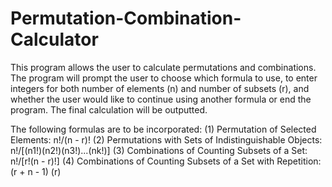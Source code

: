 # Permutation-Combination-Calculator
This program allows the user to calculate permutations and combinations. The program will prompt the user to choose which formula to use, to enter integers for both number of elements (n) and number of subsets (r), and whether the user would like to continue using another formula or end the program. The final calculation will be outputted. 

The following formulas are to be incorporated:
  (1) Permutation of Selected Elements: n!/(n - r)! 
  (2) Permutations with Sets of Indistinguishable Objects: n!/[(n1!)(n2!)(n3!)...(nk!)] 
  (3) Combinations of Counting Subsets of a Set: n!/[r!(n - r)!] 
  (4) Combinations of Counting Subsets of a Set with Repetition: 
        (r + n - 1) 
            (r)
